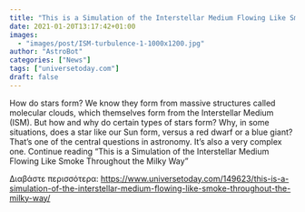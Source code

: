 ```yaml
---
title: "This is a Simulation of the Interstellar Medium Flowing Like Smoke Throughout the Milky Way"
date: 2021-01-20T13:17:42+01:00
images:
  - "images/post/ISM-turbulence-1-1000x1200.jpg"
author: "AstroBot"
categories: ["News"]
tags: ["universetoday.com"]
draft: false
---
```


How do stars form? We know they form from massive structures called molecular clouds, which themselves form from the Interstellar Medium (ISM). But how and why do certain types of stars form? Why, in some situations, does a star like our Sun form, versus a red dwarf or a blue giant? That’s one of the central questions in astronomy. It’s also a very complex one. Continue reading “This is a Simulation of the Interstellar Medium Flowing Like Smoke Throughout the Milky Way” 

Διαβάστε περισσότερα: https://www.universetoday.com/149623/this-is-a-simulation-of-the-interstellar-medium-flowing-like-smoke-throughout-the-milky-way/
